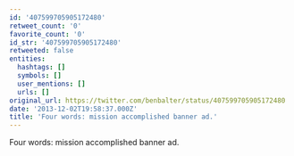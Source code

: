 ```yaml
---
id: '407599705905172480'
retweet_count: '0'
favorite_count: '0'
id_str: '407599705905172480'
retweeted: false
entities:
  hashtags: []
  symbols: []
  user_mentions: []
  urls: []
original_url: https://twitter.com/benbalter/status/407599705905172480
date: '2013-12-02T19:58:37.000Z'
title: 'Four words: mission accomplished banner ad.'
---
```


Four words: mission accomplished banner ad.